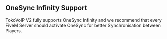 ## OneSync Infinity Support

TokoVoIP V2 fully supports OneSync Infinity and we recommend that every FiveM Server should activate OneSync for better Synchronisation between Players.